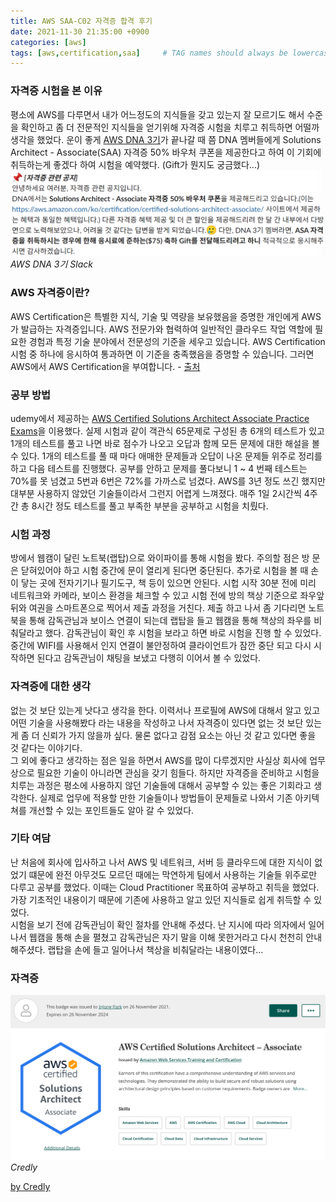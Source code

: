 ```yaml
---
title: AWS SAA-C02 자격증 합격 후기
date: 2021-11-30 21:35:00 +0900
categories: [aws]
tags: [aws,certification,saa]     # TAG names should always be lowercase
---
```

  
### 자격증 시험을 본 이유
 평소에 AWS를 다루면서 내가 어느정도의 지식들을 갖고 있는지 잘 모르기도 해서 수준을 확인하고 좀 더 전문적인 지식들을 얻기위해 자격증 시험을 치루고 취득하면 어떨까 생각을 했었다. 운이 좋게 [AWS DNA 3기](https://parkinjong.github.io/posts/aws-dna-3%EA%B8%B0-%ED%9B%84%EA%B8%B0/)가 끝나갈 때 쯤 DNA 멤버들에게 Solutions Architect - Associate(SAA) 자격증 50% 바우처 쿠폰을 제공한다고 하여 이 기회에 취득하는게 좋겠다 하여 시험을 예약했다. (Gift가 뭔지도 궁금했다...)  
![Slack](/assets/img/2021-11-30-aws-saa-자격증-합격-후기/saa-01.png)
_AWS DNA 3기 Slack_
  
### AWS 자격증이란?
 AWS Certification은 특별한 지식, 기술 및 역량을 보유했음을 증명한 개인에게 AWS가 발급하는 자격증입니다. AWS 전문가와 협력하여 일반적인 클라우드 작업 역할에 필요한 경험과 특정 기술 분야에서 전문성의 기준을 세우고 있습니다. AWS Certification 시험 중 하나에 응시하여 통과하면 이 기준을 충족했음을 증명할 수 있습니다. 그러면 AWS에서 AWS Certification을 부여합니다.  - [출처](https://aws.amazon.com/ko/certification/certification-prep/?ch=cta&cta=header&p=2)
  
### 공부 방법
 udemy에서 제공하는 [AWS Certified Solutions Architect Associate Practice Exams](https://www.udemy.com/course/aws-certified-solutions-architect-associate-amazon-practice-exams-saa-c02/)을 이용했다. 실제 시험과 같이 객관식 65문제로 구성된 총 6개의 테스트가 있고 1개의 테스트를 풀고 나면 바로 점수가 나오고 오답과 함께 모든 문제에 대한 해설을 볼 수 있다. 1개의 테스트를 풀 때 마다 애매한 문제들과 오답이 나온 문제들 위주로 정리를 하고 다음 테스트를 진행했다. 공부를 안하고 문제를 풀다보니 1 ~ 4 번째 테스트는 70%를 못 넘겼고 5번과 6번은 72%를 가까스로 넘겼다. AWS를 3년 정도 쓰긴 했지만 대부분 사용하지 않았던 기술들이라서 그런지 어렵게 느껴졌다. 매주 1일 2시간씩 4주간 총 8시간 정도 테스트를 풀고 부족한 부분을 공부하고 시험을 치뤘다.  
  
### 시험 과정
 방에서 웹캠이 달린 노트북(랩탑)으로 와이파이를 통해 시험을 봤다. 주의할 점은 방 문은 닫혀있어야 하고 시험 중간에 문이 열리게 된다면 중단된다. 추가로 시험을 볼 때 손이 닿는 곳에 전자기기나 필기도구, 책 등이 있으면 안된다. 시헙 시작 30분 전에 미리 네트워크와 카메라, 보이스 환경을 체크할 수 있고 시험 전에 방의 책상 기준으로 좌우앞뒤와 여권을 스마트폰으로 찍어서 제출 과정을 거친다. 제출 하고 나서 좀 기다리면 노트북을 통해 감독관님과 보이스 연결이 되는데 랩탑을 들고 웹캠을 통해 책상의 좌우를 비춰달라고 했다. 감독관님이 확인 후 시험을 보라고 하면 바로 시험을 진행 할 수 있었다.  
 중간에 WIFI를 사용해서 인지 연결이 불안정하여 클라이언트가 잠깐 중단 되고 다시 시작하면 된다고 감독관님이 채팅을 보냈고 다행히 이어서 볼 수 있었다.   

### 자격증에 대한 생각
 없는 것 보단 있는게 낫다고 생각을 한다. 이력서나 프로필에 AWS에 대해서 알고 있고 어떤 기술을 사용해봤다 라는 내용을 작성하고 나서 자격증이 있다면 없는 것 보단 있는게 좀 더 신뢰가 가지 않을까 싶다. 물론 없다고 감점 요소는 아닌 것 같고 있다면 좋을 것 같다는 이야기다.  
 그 외에 좋다고 생각하는 점은 일을 하면서 AWS를 많이 다루겠지만 사실상 회사에 업무상으로 필요한 기술이 아니라면 관심을 갖기 힘들다. 하지만 자격증을 준비하고 시험을 치루는 과정은 평소에 사용하지 않던 기술들에 대해서 공부할 수 있는 좋은 기회라고 생각한다. 실제로 업무에 적용할 만한 기술들이나 방법들이 문제들로 나와서 기존 아키텍쳐를 개선할 수 있는 포인트들도 알아 갈 수 있었다. 
 
### 기타 여담
 난 처음에 회사에 입사하고 나서 AWS 및 네트워크, 서버 등 클라우드에 대한 지식이 없었기 떄문에 완전 아무것도 모르던 때에는 막연하게 팀에서 사용하는 기술들 위주로만 다루고 공부를 했었다. 이때는 Cloud Practitioner 목표하여 공부하고 취득을 했었다. 가장 기초적인 내용이기 때문에 기존에 사용하고 알고 있던 지식들로 쉽게 취득할 수 있었다.  
 시험을 보기 전에 감독관님이 확인 절차를 안내해 주셨다. 난 지시에 따라 의자에서 일어나서 웹캠을 통해 손을 펼쳤고 감독관님은 자기 말을 이해 못한거라고 다시 천천히 안내해주셨다. 랩탑을 손에 들고 일어나서 책상을 비춰달라는 내용이였다...
 
### 자격증
  
![SAA](/assets/img/2021-11-30-aws-saa-자격증-합격-후기/saa-02.png)
_Credly_ 
  
[by Credly](https://www.credly.com/badges/c6f4f563-e1d1-438c-8668-56b34d32c614/public_url)